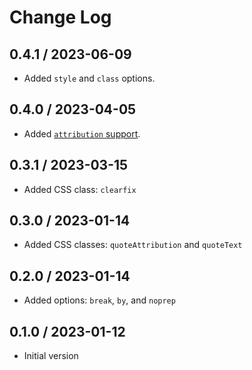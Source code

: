 # Change Log


## 0.4.1 / 2023-06-09

* Added `style` and `class` options.


## 0.4.0 / 2023-04-05

* Added [`attribution` support](https://github.com/mslinn/jekyll_plugin_support#subclass-attribution).


## 0.3.1 / 2023-03-15

* Added CSS class: `clearfix`


## 0.3.0 / 2023-01-14

* Added CSS classes: `quoteAttribution` and `quoteText`


## 0.2.0 / 2023-01-14

* Added options: `break`, `by`, and `noprep`


## 0.1.0 / 2023-01-12

* Initial version
